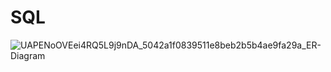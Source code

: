 # SQL

![UAPENoOVEei4RQ5L9j9nDA_5042a1f0839511e8beb2b5b4ae9fa29a_ER-Diagram](https://user-images.githubusercontent.com/25523756/156111665-984e609b-190c-48ba-8748-77167d43bad6.png)
